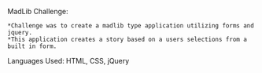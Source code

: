MadLib Challenge:

    *Challenge was to create a madlib type application utilizing forms and jquery.
    *This application creates a story based on a users selections from a built in form.

Languages Used: HTML, CSS, jQuery


